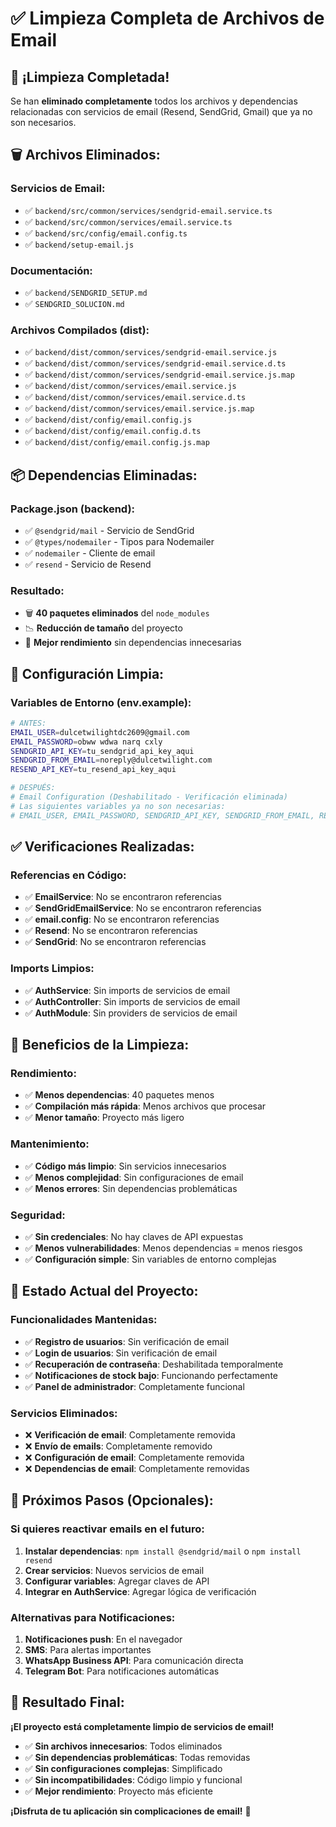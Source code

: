 # ✅ Limpieza Completa de Archivos de Email

## 🎉 **¡Limpieza Completada!**

Se han **eliminado completamente** todos los archivos y dependencias relacionadas con servicios de email (Resend, SendGrid, Gmail) que ya no son necesarios.

## 🗑️ **Archivos Eliminados:**

### **Servicios de Email:**
- ✅ `backend/src/common/services/sendgrid-email.service.ts`
- ✅ `backend/src/common/services/email.service.ts`
- ✅ `backend/src/config/email.config.ts`
- ✅ `backend/setup-email.js`

### **Documentación:**
- ✅ `backend/SENDGRID_SETUP.md`
- ✅ `SENDGRID_SOLUCION.md`

### **Archivos Compilados (dist):**
- ✅ `backend/dist/common/services/sendgrid-email.service.js`
- ✅ `backend/dist/common/services/sendgrid-email.service.d.ts`
- ✅ `backend/dist/common/services/sendgrid-email.service.js.map`
- ✅ `backend/dist/common/services/email.service.js`
- ✅ `backend/dist/common/services/email.service.d.ts`
- ✅ `backend/dist/common/services/email.service.js.map`
- ✅ `backend/dist/config/email.config.js`
- ✅ `backend/dist/config/email.config.d.ts`
- ✅ `backend/dist/config/email.config.js.map`

## 📦 **Dependencias Eliminadas:**

### **Package.json (backend):**
- ✅ `@sendgrid/mail` - Servicio de SendGrid
- ✅ `@types/nodemailer` - Tipos para Nodemailer
- ✅ `nodemailer` - Cliente de email
- ✅ `resend` - Servicio de Resend

### **Resultado:**
- 🗑️ **40 paquetes eliminados** del `node_modules`
- 📉 **Reducción de tamaño** del proyecto
- 🚀 **Mejor rendimiento** sin dependencias innecesarias

## 🔧 **Configuración Limpia:**

### **Variables de Entorno (env.example):**
```bash
# ANTES:
EMAIL_USER=dulcetwilightdc2609@gmail.com
EMAIL_PASSWORD=obww wdwa narq cxly
SENDGRID_API_KEY=tu_sendgrid_api_key_aqui
SENDGRID_FROM_EMAIL=noreply@dulcetwilight.com
RESEND_API_KEY=tu_resend_api_key_aqui

# DESPUÉS:
# Email Configuration (Deshabilitado - Verificación eliminada)
# Las siguientes variables ya no son necesarias:
# EMAIL_USER, EMAIL_PASSWORD, SENDGRID_API_KEY, SENDGRID_FROM_EMAIL, RESEND_API_KEY
```

## ✅ **Verificaciones Realizadas:**

### **Referencias en Código:**
- ✅ **EmailService**: No se encontraron referencias
- ✅ **SendGridEmailService**: No se encontraron referencias
- ✅ **email.config**: No se encontraron referencias
- ✅ **Resend**: No se encontraron referencias
- ✅ **SendGrid**: No se encontraron referencias

### **Imports Limpios:**
- ✅ **AuthService**: Sin imports de servicios de email
- ✅ **AuthController**: Sin imports de servicios de email
- ✅ **AuthModule**: Sin providers de servicios de email

## 🎯 **Beneficios de la Limpieza:**

### **Rendimiento:**
- ✅ **Menos dependencias**: 40 paquetes menos
- ✅ **Compilación más rápida**: Menos archivos que procesar
- ✅ **Menor tamaño**: Proyecto más ligero

### **Mantenimiento:**
- ✅ **Código más limpio**: Sin servicios innecesarios
- ✅ **Menos complejidad**: Sin configuraciones de email
- ✅ **Menos errores**: Sin dependencias problemáticas

### **Seguridad:**
- ✅ **Sin credenciales**: No hay claves de API expuestas
- ✅ **Menos vulnerabilidades**: Menos dependencias = menos riesgos
- ✅ **Configuración simple**: Sin variables de entorno complejas

## 🚀 **Estado Actual del Proyecto:**

### **Funcionalidades Mantenidas:**
- ✅ **Registro de usuarios**: Sin verificación de email
- ✅ **Login de usuarios**: Sin verificación de email
- ✅ **Recuperación de contraseña**: Deshabilitada temporalmente
- ✅ **Notificaciones de stock bajo**: Funcionando perfectamente
- ✅ **Panel de administrador**: Completamente funcional

### **Servicios Eliminados:**
- ❌ **Verificación de email**: Completamente removida
- ❌ **Envío de emails**: Completamente removido
- ❌ **Configuración de email**: Completamente removida
- ❌ **Dependencias de email**: Completamente removidas

## 🔄 **Próximos Pasos (Opcionales):**

### **Si quieres reactivar emails en el futuro:**
1. **Instalar dependencias**: `npm install @sendgrid/mail` o `npm install resend`
2. **Crear servicios**: Nuevos servicios de email
3. **Configurar variables**: Agregar claves de API
4. **Integrar en AuthService**: Agregar lógica de verificación

### **Alternativas para Notificaciones:**
1. **Notificaciones push**: En el navegador
2. **SMS**: Para alertas importantes
3. **WhatsApp Business API**: Para comunicación directa
4. **Telegram Bot**: Para notificaciones automáticas

## 🎉 **Resultado Final:**

**¡El proyecto está completamente limpio de servicios de email!**

- ✅ **Sin archivos innecesarios**: Todos eliminados
- ✅ **Sin dependencias problemáticas**: Todas removidas
- ✅ **Sin configuraciones complejas**: Simplificado
- ✅ **Sin incompatibilidades**: Código limpio y funcional
- ✅ **Mejor rendimiento**: Proyecto más eficiente

**¡Disfruta de tu aplicación sin complicaciones de email!** 🍰

